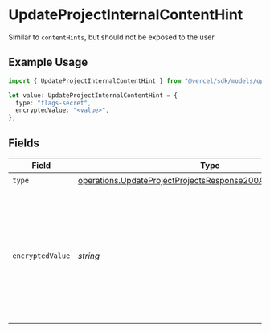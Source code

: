 # UpdateProjectInternalContentHint

Similar to `contentHints`, but should not be exposed to the user.

## Example Usage

```typescript
import { UpdateProjectInternalContentHint } from "@vercel/sdk/models/operations";

let value: UpdateProjectInternalContentHint = {
  type: "flags-secret",
  encryptedValue: "<value>",
};
```

## Fields

| Field                                                                                                                                            | Type                                                                                                                                             | Required                                                                                                                                         | Description                                                                                                                                      |
| ------------------------------------------------------------------------------------------------------------------------------------------------ | ------------------------------------------------------------------------------------------------------------------------------------------------ | ------------------------------------------------------------------------------------------------------------------------------------------------ | ------------------------------------------------------------------------------------------------------------------------------------------------ |
| `type`                                                                                                                                           | [operations.UpdateProjectProjectsResponse200ApplicationJSONType](../../models/operations/updateprojectprojectsresponse200applicationjsontype.md) | :heavy_check_mark:                                                                                                                               | N/A                                                                                                                                              |
| `encryptedValue`                                                                                                                                 | *string*                                                                                                                                         | :heavy_check_mark:                                                                                                                               | Contains the `value` of the env variable, encrypted with a special key to make decryption possible in the subscriber Lambda.                     |